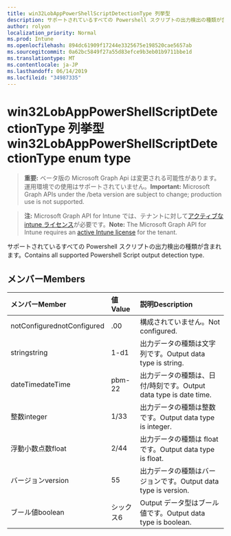 ```yaml
---
title: win32LobAppPowerShellScriptDetectionType 列挙型
description: サポートされているすべての Powershell スクリプトの出力検出の種類が含まれます。
author: rolyon
localization_priority: Normal
ms.prod: Intune
ms.openlocfilehash: 894dc61909f17244e3325675e198520cae5657ab
ms.sourcegitcommit: 0a62bc5849f27a55d83efce9b3eb01b9711bbe1d
ms.translationtype: MT
ms.contentlocale: ja-JP
ms.lasthandoff: 06/14/2019
ms.locfileid: "34987335"
---
```

# <a name="win32lobapppowershellscriptdetectiontype-enum-type"></a><span data-ttu-id="45f2c-103">win32LobAppPowerShellScriptDetectionType 列挙型</span><span class="sxs-lookup"><span data-stu-id="45f2c-103">win32LobAppPowerShellScriptDetectionType enum type</span></span>

> <span data-ttu-id="45f2c-104">**重要:** ベータ版の Microsoft Graph Api は変更される可能性があります。運用環境での使用はサポートされていません。</span><span class="sxs-lookup"><span data-stu-id="45f2c-104">**Important:** Microsoft Graph APIs under the /beta version are subject to change; production use is not supported.</span></span>

> <span data-ttu-id="45f2c-105">**注:** Microsoft Graph API for Intune では、テナントに対して[アクティブな intune ライセンス](https://go.microsoft.com/fwlink/?linkid=839381)が必要です。</span><span class="sxs-lookup"><span data-stu-id="45f2c-105">**Note:** The Microsoft Graph API for Intune requires an [active Intune license](https://go.microsoft.com/fwlink/?linkid=839381) for the tenant.</span></span>

<span data-ttu-id="45f2c-106">サポートされているすべての Powershell スクリプトの出力検出の種類が含まれます。</span><span class="sxs-lookup"><span data-stu-id="45f2c-106">Contains all supported Powershell Script output detection type.</span></span>

## <a name="members"></a><span data-ttu-id="45f2c-107">メンバー</span><span class="sxs-lookup"><span data-stu-id="45f2c-107">Members</span></span>
|<span data-ttu-id="45f2c-108">メンバー</span><span class="sxs-lookup"><span data-stu-id="45f2c-108">Member</span></span>|<span data-ttu-id="45f2c-109">値</span><span class="sxs-lookup"><span data-stu-id="45f2c-109">Value</span></span>|<span data-ttu-id="45f2c-110">説明</span><span class="sxs-lookup"><span data-stu-id="45f2c-110">Description</span></span>|
|:---|:---|:---|
|<span data-ttu-id="45f2c-111">notConfigured</span><span class="sxs-lookup"><span data-stu-id="45f2c-111">notConfigured</span></span>|<span data-ttu-id="45f2c-112">.0</span><span class="sxs-lookup"><span data-stu-id="45f2c-112">0</span></span>|<span data-ttu-id="45f2c-113">構成されていません。</span><span class="sxs-lookup"><span data-stu-id="45f2c-113">Not configured.</span></span>|
|<span data-ttu-id="45f2c-114">string</span><span class="sxs-lookup"><span data-stu-id="45f2c-114">string</span></span>|<span data-ttu-id="45f2c-115">1-d</span><span class="sxs-lookup"><span data-stu-id="45f2c-115">1</span></span>|<span data-ttu-id="45f2c-116">出力データの種類は文字列です。</span><span class="sxs-lookup"><span data-stu-id="45f2c-116">Output data type is string.</span></span>|
|<span data-ttu-id="45f2c-117">dateTime</span><span class="sxs-lookup"><span data-stu-id="45f2c-117">dateTime</span></span>|<span data-ttu-id="45f2c-118">pbm-2</span><span class="sxs-lookup"><span data-stu-id="45f2c-118">2</span></span>|<span data-ttu-id="45f2c-119">出力データの種類は、日付/時刻です。</span><span class="sxs-lookup"><span data-stu-id="45f2c-119">Output data type is date time.</span></span>|
|<span data-ttu-id="45f2c-120">整数</span><span class="sxs-lookup"><span data-stu-id="45f2c-120">integer</span></span>|<span data-ttu-id="45f2c-121">1/3</span><span class="sxs-lookup"><span data-stu-id="45f2c-121">3</span></span>|<span data-ttu-id="45f2c-122">出力データの種類は整数です。</span><span class="sxs-lookup"><span data-stu-id="45f2c-122">Output data type is integer.</span></span>|
|<span data-ttu-id="45f2c-123">浮動小数点数</span><span class="sxs-lookup"><span data-stu-id="45f2c-123">float</span></span>|<span data-ttu-id="45f2c-124">2/4</span><span class="sxs-lookup"><span data-stu-id="45f2c-124">4</span></span>|<span data-ttu-id="45f2c-125">出力データの種類は float です。</span><span class="sxs-lookup"><span data-stu-id="45f2c-125">Output data type is float.</span></span>|
|<span data-ttu-id="45f2c-126">バージョン</span><span class="sxs-lookup"><span data-stu-id="45f2c-126">version</span></span>|<span data-ttu-id="45f2c-127">5</span><span class="sxs-lookup"><span data-stu-id="45f2c-127">5</span></span>|<span data-ttu-id="45f2c-128">出力データの種類はバージョンです。</span><span class="sxs-lookup"><span data-stu-id="45f2c-128">Output data type is version.</span></span>|
|<span data-ttu-id="45f2c-129">ブール値</span><span class="sxs-lookup"><span data-stu-id="45f2c-129">boolean</span></span>|<span data-ttu-id="45f2c-130">シックス</span><span class="sxs-lookup"><span data-stu-id="45f2c-130">6</span></span>|<span data-ttu-id="45f2c-131">Output データ型はブール値です。</span><span class="sxs-lookup"><span data-stu-id="45f2c-131">Output data type is boolean.</span></span>|





